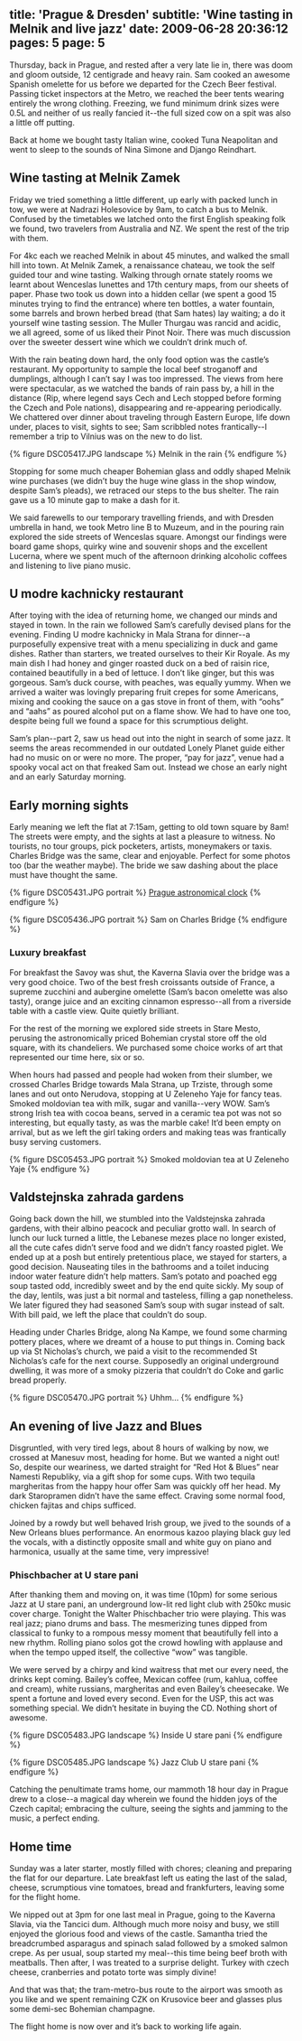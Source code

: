 title: 'Prague & Dresden'
subtitle: 'Wine tasting in Melnik and live jazz'
date: 2009-06-28 20:36:12
pages: 5
page: 5
---

Thursday, back in Prague, and rested after a very late lie in, there was doom and gloom outside, 12 centigrade and heavy rain. Sam cooked an awesome Spanish omelette for us before we departed for the Czech Beer festival. Passing ticket inspectors at the Metro, we reached the beer tents wearing entirely the wrong clothing. Freezing, we fund minimum drink sizes were 0.5L and neither of us really fancied it--the full sized cow on a spit was also a little off putting.

Back at home we bought tasty Italian wine, cooked Tuna Neapolitan and went to sleep to the sounds of Nina Simone and Django Reindhart.

## Wine tasting at Melnik Zamek

Friday we tried something a little different, up early with packed lunch in tow, we were at Nadrazi Holesovice by 9am, to catch a bus to Melnik. Confused by the timetables we latched onto the first English speaking folk we found, two travelers from Australia and NZ. We spent the rest of the trip with them.

For 4kc each we reached Melnik in about 45 minutes, and walked the small hill into town. At Melnik Zamek, a renaissance chateau, we took the self guided tour and wine tasting. Walking through ornate stately rooms we learnt about Wenceslas lunettes and 17th century maps, from our sheets of paper. Phase two took us down into a hidden cellar (we spent a good 15 minutes trying to find the entrance) where ten bottles, a water fountain, some barrels and brown herbed bread (that Sam hates) lay waiting; a do it yourself wine tasting session. The Muller Thurgau was rancid and acidic, we all agreed, some of us liked their Pinot Noir. There was much discussion over the sweeter dessert wine which we couldn’t drink much of.

With the rain beating down hard, the only food option was the castle’s restaurant. My opportunity to sample the local beef stroganoff and dumplings, although I can’t say I was too impressed. The views from here were spectacular, as we watched the bands of rain pass by, a hill in the distance (Rip, where legend says Cech and Lech stopped before forming the Czech and Pole nations), disappearing and re-appearing periodically. We chattered over dinner about traveling through Eastern Europe, life down under, places to visit, sights to see; Sam scribbled notes frantically--I remember a trip to Vilnius was on the new to do list.

{% figure DSC05417.JPG landscape %}
Melnik in the rain
{% endfigure %}

Stopping for some much cheaper Bohemian glass and oddly shaped Melnik wine purchases (we didn’t buy the huge wine glass in the shop window, despite Sam’s pleads), we retraced our steps to the bus shelter. The rain gave us a 10 minute gap to make a dash for it.

We said farewells to our temporary travelling friends, and with Dresden umbrella in hand, we took Metro line B to Muzeum, and in the pouring rain explored the side streets of Wenceslas square. Amongst our findings were board game shops, quirky wine and souvenir shops and the excellent Lucerna, where we spent much of the afternoon drinking alcoholic coffees and listening to live piano music.

## U modre kachnicky restaurant

After toying with the idea of returning home, we changed our minds and stayed in town. In the rain we followed Sam’s carefully devised plans for the evening. Finding U modre kachnicky in Mala Strana for dinner--a purposefully expensive treat with a menu specializing in duck and game dishes. Rather than starters, we treated ourselves to their Kir Royale. As my main dish I had honey and ginger roasted duck on a bed of raisin rice, contained beautifully in a bed of lettuce. I don’t like ginger, but this was gorgeous. Sam’s duck course, with peaches, was equally yummy. When we arrived a waiter was lovingly preparing fruit crepes for some Americans, mixing and cooking the sauce on a gas stove in front of them, with “oohs” and “aahs” as poured alcohol put on a flame show. We had to have one too, despite being full we found a space for this scrumptious delight.

Sam’s plan--part 2, saw us head out into the night in search of some jazz. It seems the areas recommended in our outdated Lonely Planet guide either had no music on or were no more. The proper, “pay for jazz”, venue had a spooky vocal act on that freaked Sam out. Instead we chose an early night and an early Saturday morning.

## Early morning sights

Early meaning we left the flat at 7:15am, getting to old town square by 8am! The streets were empty, and the sights at last a pleasure to witness. No tourists, no tour groups, pick pocketers, artists, moneymakers or taxis. Charles Bridge was the same, clear and enjoyable. Perfect for some photos too (bar the weather maybe). The bride we saw dashing about the place must have thought the same.

{% figure DSC05431.JPG portrait %}
[Prague astronomical clock](https://en.wikipedia.org/wiki/Prague_astronomical_clock)
{% endfigure %}

{% figure DSC05436.JPG portrait %}
Sam on Charles Bridge
{% endfigure %}

### Luxury breakfast

For breakfast the Savoy was shut, the Kaverna Slavia over the bridge was a very good choice. Two of the best fresh croissants outside of France, a supreme zucchini and aubergine omelette (Sam’s bacon omelette was also tasty), orange juice and an exciting cinnamon espresso--all from a riverside table with a castle view. Quite quietly brilliant.

For the rest of the morning we explored side streets in Stare Mesto, perusing the astronomically priced Bohemian crystal store off the old square, with its chandeliers. We purchased some choice works of art that represented our time here, six or so.

When hours had passed and people had woken from their slumber, we crossed Charles Bridge towards  Mala Strana, up Trziste, through some lanes and out onto Nerudova, stopping at U Zeleneho Yaje for fancy teas. Smoked moldovian tea with milk, sugar and vanilla--very WOW. Sam’s strong Irish tea with cocoa beans, served in a ceramic tea pot was not so interesting, but equally tasty, as was the marble cake! It’d been empty on arrival, but as we left the girl taking orders and making teas was frantically busy serving customers.

{% figure DSC05453.JPG portrait %}
Smoked moldovian tea at U Zeleneho Yaje
{% endfigure %}

## Valdstejnska zahrada gardens

Going back down the hill, we stumbled into the Valdstejnska zahrada gardens, with their albino peacock and peculiar grotto wall. In search of lunch our luck turned a little, the Lebanese mezes place no longer existed, all the cute cafes didn’t serve food and we didn’t fancy roasted piglet. We ended up at a posh but entirely pretentious place,  we stayed for starters, a good decision. Nauseating tiles in the bathrooms and a toilet inducing indoor water feature didn’t help matters. Sam’s potato and poached egg soup tasted odd, incredibly sweet and by the end quite sickly. My soup of the day, lentils, was just a bit normal and tasteless, filling a gap nonetheless. We later figured they had seasoned Sam’s soup with sugar instead of salt. With bill paid, we left the place that couldn’t do soup.

Heading under Charles Bridge, along Na Kampe, we found some charming pottery places, where we dreamt of a house to put things in. Coming back up via St Nicholas’s church, we paid a visit to the recommended St Nicholas’s cafe for the next course. Supposedly an original underground dwelling, it was more of a smoky pizzeria that couldn’t do Coke and garlic bread properly.

{% figure DSC05470.JPG portrait %}
Uhhm…
{% endfigure %}

## An evening of live Jazz and Blues

Disgruntled, with very tired legs, about 8 hours of walking by now, we crossed at Manesuv most, heading for home. But we wanted a night out! So, despite our weariness, we darted straight for “Red Hot &amp; Blues” near Namesti Republiky, via a gift shop for some cups. With two tequila margheritas from the happy hour offer Sam was quickly off her head. My dark Staropramen didn’t have the same effect. Craving some normal food, chicken fajitas and chips sufficed.

Joined by a rowdy but well behaved Irish group, we jived to the sounds of a New Orleans blues performance. An enormous kazoo playing black guy led the vocals, with a distinctly opposite small and white guy on piano and harmonica, usually at the same time, very impressive!

### Phischbacher at U stare pani

After thanking them and moving on, it was time (10pm) for some serious Jazz at U stare pani, an underground low-lit red light club with 250kc music cover charge. Tonight the Walter Phischbacher trio were playing. This was real jazz; piano drums and bass. The mesmerizing tunes dipped from classical to funky to a rompous messy moment that beautifully fell into a new rhythm. Rolling piano solos got the crowd howling with applause and when the tempo upped itself, the collective “wow” was tangible.

We were served by a chirpy and kind waitress that met our every need, the drinks kept coming. Bailey’s coffee, Mexican coffee (rum, kahlua, coffee and cream), white russians, margheritas and even Bailey’s cheesecake. We spent a fortune and loved every second.
Even for the USP, this act was something special. We didn’t hesitate in buying the CD. Nothing short of awesome.

{% figure DSC05483.JPG landscape %}
Inside U stare pani
{% endfigure %}

{% figure DSC05485.JPG landscape %}
Jazz Club U stare pani
{% endfigure %}

Catching the penultimate trams home, our mammoth 18 hour day in Prague drew to a close--a magical day wherein we found the hidden joys of the Czech capital; embracing the culture, seeing the sights and jamming to the music, a perfect ending.

## Home time

Sunday was a later starter, mostly filled with chores; cleaning and preparing the flat for our departure. Late breakfast left us eating the last of the salad, cheese, scrumptious vine tomatoes, bread and frankfurters, leaving some for the flight home.

We nipped out at 3pm for one last meal in Prague, going to the Kaverna Slavia, via the Tancici dum. Although much more noisy and busy, we still enjoyed the glorious food and views of the castle. Samantha tried the breadcrumbed asparagus and spinach salad followed by a smoked salmon crepe. As per usual, soup started my meal--this time being beef broth with meatballs. Then after, I was treated to a surprise delight. Turkey with czech cheese, cranberries and potato torte was simply divine!

And that was that; the tram-metro-bus route to the airport was smooth as you like and we spent remaining CZK on Krusovice beer and glasses plus some demi-sec Bohemian champagne.

The flight home is now over and it’s back to working life again.
